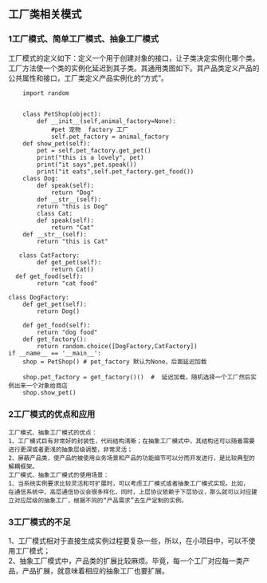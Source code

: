 

## 工厂类相关模式

### 1工厂模式、简单工厂模式、抽象工厂模式

工厂模式的定义如下：定义一个用于创建对象的接口，让子类决定实例化哪个类。工厂方法使一个类的实例化延迟到其子类。其通用类图如下。其产品类定义产品的公共属性和接口，工厂类定义产品实例化的“方式”。


   
    

         
        import random
    
    ​    
    ​    class PetShop(object):
    ​        def __init__(self,animal_factory=None):
    ​            #pet 宠物  factory 工厂
    ​            self.pet_factory = animal_factory
        def show_pet(self):
            pet = self.pet_factory.get_pet()
            print("this is a lovely", pet)
            print("it says",pet.speak())
            print("it eats",self.pet_factory.get_food())
        class Dog:
            def speak(self):
                return "Dog"
            def __str__(self):
            return "this is Dog"
            class Cat:
            def speak(self):
                return "Cat"
        def __str__(self):
            return "this is Cat"

       class CatFactory:
            def get_pet(self):
                return Cat()
      def get_food(self):
            return "cat food"
    
    class DogFactory:
        def get_pet(self):
            return Dog()
    
        def get_food(self):
            return "dog food"
        def get_factory():
            return random.choice([DogFactory,CatFactory])
    if __name__ == '__main__':
        shop = PetShop() # pet_factory 默认为None，后面延迟加载
    
        shop.pet_factory = get_factory()()  #  延迟加载，随机选择一个工厂然后实例出来一个对象给商店
        shop.show_pet()


### 2工厂模式的优点和应用



    工厂模式、抽象工厂模式的优点：
    1、工厂模式巨有非常好的封装性，代码结构清晰；在抽象工厂模式中，其结构还可以随着需要进行更深或者更浅的抽象层级调整，非常灵活；
    2、屏蔽产品类，使产品的被使用业务场景和产品的功能细节可以分而开发进行，是比较典型的解耦框架。
    工厂模式、抽象工厂模式的使用场景：
    1、当系统实例要求比较灵活和可扩展时，可以考虑工厂模式或者抽象工厂模式实现。比如，
    在通信系统中，高层通信协议会很多样化，同时，上层协议依赖于下层协议，那么就可以对应建立对应层级的抽象工厂，根据不同的“产品需求”去生产定制的实例。


### 3工厂模式的不足

1、工厂模式相对于直接生成实例过程要复杂一些，所以，在小项目中，可以不使用工厂模式；  
2、抽象工厂模式中，产品类的扩展比较麻烦。毕竟，每一个工厂对应每一类产品，产品扩展，就意味着相应的抽象工厂也要扩展。

